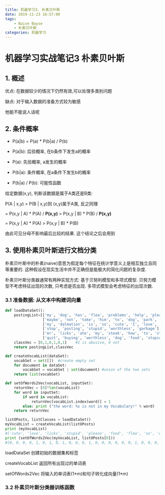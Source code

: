 ```yaml
---
title: 机器学习3. 朴素贝叶斯
date: 2019-11-23 16:57:00
tags: 
    - Naive Bayse
    - 朴素贝叶斯
categories: 机器学习
---
```


# 机器学习实战笔记3 朴素贝叶斯

## 1. 概述

优点: 在数据较少的情况下仍然有效,可以处理多类别问题

缺点: 对于输入数据的准备方式较为敏感

他能不能说人话呢

## 2. 条件概率

+ P(a|b) = P(a) * P(b|a) / P(b)

+ P(a|b): 后验概率, 在b条件下发生a的概率

+ P(a): 先验概率, a发生的概率

+ P(b|a): 条件概率, 在a条件下发生b的概率

+ P(b|a) / P(b): 可能性函数

给定数据(x,y), 判断该数据是属于A类还是B类:

P(A | x,y) > P(B | x,y)则 (x,y)属于A类, 反之同理

= P(x,y | A) * P(A) / **P(x,y)** > P(x,y | B) * P(B) / **P(x,y)**

= P(x,y | A) * P(A) > P(x,y | B) * P(B)

由此可见分母不影响最后比较的结果. 这个结论之后会用到

## 3. 使用朴素贝叶斯进行文档分类

朴素贝叶斯中的朴素(naive)意思为假定每个特征在统计学意义上是相互独立且同等重要的. 这种假设在现实生活中并不正确但是能极大的简化问题的复杂度.

朴素贝叶斯分类器通常有两种实现方式: 基于贝努利模型和多项式模型. 贝努力模型不考虑特征出现的次数, 只考虑是否出现. 多项式模型会考虑特征的出现次数.

### 3.1 准备数据: 从文本中构建词向量

``` python
def loadDataSet():
    postingList=[['my', 'dog', 'has', 'flea', 'problems', 'help', 'please'],
                 ['maybe', 'not', 'take', 'him', 'to', 'dog', 'park', 'stupid'],
                 ['my', 'dalmation', 'is', 'so', 'cute', 'I', 'love', 'him'],
                 ['stop', 'posting', 'stupid', 'worthless', 'garbage'],
                 ['mr', 'licks', 'ate', 'my', 'steak', 'how', 'to', 'stop', 'him'],
                 ['quit', 'buying', 'worthless', 'dog', 'food', 'stupid']]
    classVec = [0,1,0,1,0,1]    #1 is abusive, 0 not
    return postingList,classVec

def createVocabList(dataSet):
    vocabSet = set([])  #create empty set
    for document in dataSet:
        vocabSet = vocabSet | set(document) #union of the two sets
    return list(vocabSet)

def setOfWords2Vec(vocabList, inputSet):
    returnVec = [0]*len(vocabList)
    for word in inputSet:
        if word in vocabList:
            returnVec[vocabList.index(word)] = 1
        else: print ("the word: %s is not in my Vocabulary!" % word)
    return returnVec
```
``` python
listOPosts, listClasses = loadDataSet()
myVocabList = createVocabList(listOPosts)
print (myVocabList)
#['cute', 'love', 'licks', 'stupid', 'please', 'food', 'flea', 'so', 'dog', 'worthless', 'how', 'steak', 'has', 'I', 'mr', 'garbage', 'to', 'maybe', 'buying', 'my', 'not', 'ate', 'him', 'quit', 'park', 'is', 'problems', 'help', 'take', 'posting', 'stop', 'dalmation']
print (setOfWords2Vec(myVocabList, listOPosts[0]))
#[0, 0, 0, 0, 1, 0, 1, 0, 1, 0, 0, 0, 1, 0, 0, 0, 0, 0, 0, 1, 0, 0, 0, 0, 0, 0, 1, 1, 0, 0, 0, 0]

```

loadDataSet 创建初始的数据集和标签

createVocabList 返回所有出现过的单词表

setOfWords2Vec 将输入的单词表(1\*m)和句子转化成向量(1\*m)

### 3.2 朴素贝叶斯分类器训练函数



